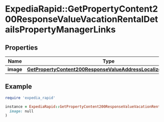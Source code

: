 # ExpediaRapid::GetPropertyContent200ResponseValueVacationRentalDetailsPropertyManagerLinks

## Properties

| Name | Type | Description | Notes |
| ---- | ---- | ----------- | ----- |
| **image** | [**GetPropertyContent200ResponseValueAddressLocalizedLinksValue**](GetPropertyContent200ResponseValueAddressLocalizedLinksValue.md) |  | [optional] |

## Example

```ruby
require 'expedia_rapid'

instance = ExpediaRapid::GetPropertyContent200ResponseValueVacationRentalDetailsPropertyManagerLinks.new(
  image: null
)
```

